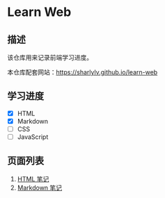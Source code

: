 # Learn Web
## 描述
该仓库用来记录前端学习进度。

本仓库配套网站：https://sharlylv.github.io/learn-web

## 学习进度
- [x] HTML
- [x] Markdown
- [ ] CSS
- [ ] JavaScript

## 页面列表
1. [HTML 笔记](https://sharlylv.github.io/learn-web/learn-html)
2. [Markdown 笔记](https://sharlylv.github.io/learn-web/learn-markdown)
